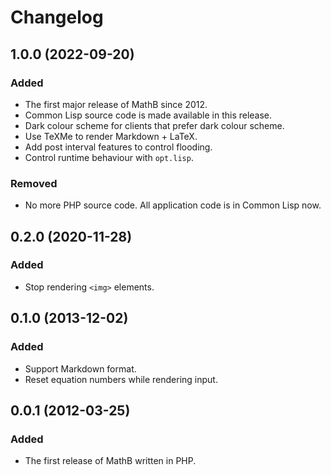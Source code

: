 Changelog
=========


1.0.0 (2022-09-20)
------------------

### Added

- The first major release of MathB since 2012.
- Common Lisp source code is made available in this release.
- Dark colour scheme for clients that prefer dark colour scheme.
- Use TeXMe to render Markdown + LaTeX.
- Add post interval features to control flooding.
- Control runtime behaviour with `opt.lisp`.


### Removed

- No more PHP source code. All application code is in Common Lisp now.


0.2.0 (2020-11-28)
------------------

### Added

- Stop rendering `<img>` elements.


0.1.0 (2013-12-02)
------------------

### Added

- Support Markdown format.
- Reset equation numbers while rendering input.


0.0.1 (2012-03-25)
------------------

### Added

- The first release of MathB written in PHP.
